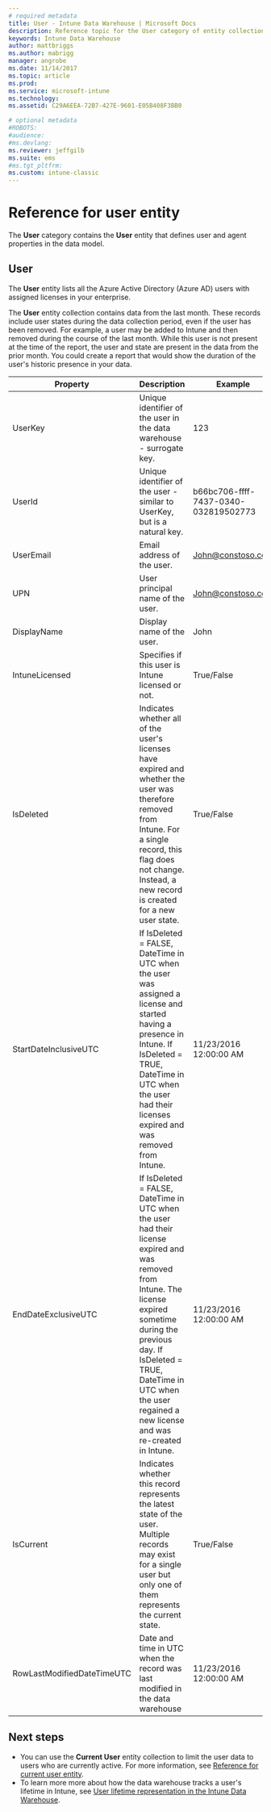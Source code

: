 ```yaml
---
# required metadata
title: User - Intune Data Warehouse | Microsoft Docs 
description: Reference topic for the User category of entity collections in the Intune Data Warehouse API.
keywords: Intune Data Warehouse
author: mattbriggs
ms.author: mabrigg
manager: angrobe
ms.date: 11/14/2017
ms.topic: article
ms.prod:
ms.service: microsoft-intune
ms.technology:
ms.assetid: C29A6EEA-72B7-427E-9601-E05B408F3BB0

# optional metadata
#ROBOTS:
#audience:
#ms.devlang:
ms.reviewer: jeffgilb
ms.suite: ems
#ms.tgt_pltfrm:
ms.custom: intune-classic
---
```


# Reference for user entity

The **User** category contains the **User** entity that defines user and agent properties in the data model.

## User

The **User** entity lists all the Azure Active Directory (Azure AD) users with assigned licenses in your enterprise.

The **User** entity collection contains data from the last month. These records include user states during the data collection period, even if the user has been removed. For example, a user may be added to Intune and then removed during the course of the last month. While this user  is not present at the time of the report, the user and state are present in the data from the prior month. You could create a report that would show the duration of the user's historic presence in your data.

| Property  | Description | Example |
|---------|------------|--------|
| UserKey |Unique identifier of the user in the data warehouse - surrogate key. |123 |
| UserId |Unique identifier of the user  - similar to UserKey, but is a natural key. |b66bc706-ffff-7437-0340-032819502773 |
| UserEmail |Email address of the user. |John@constoso.com |
| UPN | User principal name of the user. | John@constoso.com |
| DisplayName |Display name of the user. |John |
| IntuneLicensed |Specifies if this user is Intune licensed or not. |True/False |
| IsDeleted | Indicates whether all of the user's licenses have expired and whether the user was therefore removed from Intune. For a single record, this flag does not change. Instead, a new record is created for a new user state. |True/False |
| StartDateInclusiveUTC |If IsDeleted = FALSE, DateTime in UTC when the user was assigned a license and started having a presence in Intune. If IsDeleted = TRUE, DateTime in UTC when the user had their licenses expired and was removed from Intune. |11/23/2016 12:00:00 AM |
| EndDateExclusiveUTC |If IsDeleted = FALSE, DateTime in UTC when the user had their license expired and was removed from Intune. The license expired sometime during the previous day. If IsDeleted = TRUE, DateTime in UTC when the user regained a new license and was re-created in Intune.  |11/23/2016 12:00:00 AM |
| IsCurrent |Indicates whether this record represents the latest state of the user. Multiple records may exist for a single user but only one of them represents the current state.  |True/False |
| RowLastModifiedDateTimeUTC |Date and time in UTC when the record was last modified in the data warehouse  |11/23/2016 12:00:00 AM |

## Next steps
 - You can use the **Current User** entity collection to limit the user data to users who are currently active. For more information, see [Reference for current user entity](reports-ref-current-user.md). 
 - To learn more more about how the data warehouse tracks a user's lifetime in Intune, see [User lifetime representation in the Intune Data Warehouse](reports-ref-user-timeline.md).
